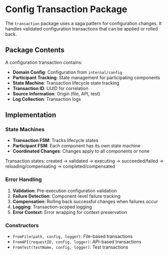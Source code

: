 # Config Transaction Package

The `transaction` package uses a saga pattern for configuration changes. It handles validated configuration transactions that can be applied or rolled back.

## Package Contents

A configuration transaction contains:

- **Domain Config**: Configuration from `internal/config`
- **Participant Tracking**: State management for participating components
- **State Machine**: Transaction lifecycle state tracking
- **Transaction ID**: UUID for correlation
- **Source Information**: Origin (file, API, test)
- **Log Collection**: Transaction logs

## Implementation

### State Machines

- **Transaction FSM**: Tracks lifecycle states
- **Participant FSM**: Each component has its own state machine
- **Coordinated Changes**: Changes apply to all components or none

Transaction states: created → validated → executing → succeeded/failed → reloading/compensating → completed/compensated

### Error Handling

1. **Validation**: Pre-execution configuration validation
2. **Failure Detection**: Component-level failure tracking
3. **Compensation**: Rolling back successful changes when failures occur
4. **Logging**: Transaction-scoped logging
5. **Error Context**: Error wrapping for context preservation

### Constructors

- `FromFile(path, config, logger)`: File-based transactions
- `FromAPI(requestID, config, logger)`: API-based transactions
- `FromTest(testName, config, logger)`: Test transactions
